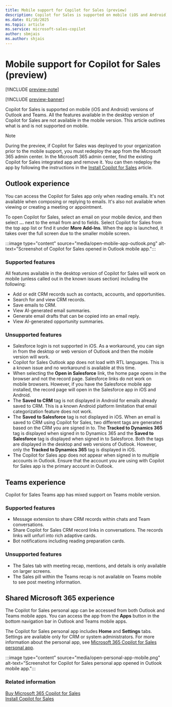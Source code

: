 ```yaml
---
title: Mobile support for Copilot for Sales (preview)
description: Copilot for Sales is supported on mobile (iOS and Android) versions of Outlook and Teams. This article outlines what is and is not supported on mobile.
ms.date: 01/10/2025
ms.topic: article
ms.service: microsoft-sales-copilot
author: sbmjais
ms.author: shjais
---
```


# Mobile support for Copilot for Sales (preview)

[!INCLUDE [preview-note](~/../shared-content/shared/preview-includes/preview-note-d365.md)]

[!INCLUDE [preview-banner](~/../shared-content/shared/preview-includes/preview-banner.md)]

Copilot for Sales is supported on mobile (iOS and Android) versions of Outlook and Teams. All the features available in the desktop version of Copilot for Sales are not available in the mobile version. This article outlines what is and is not supported on mobile.

> [!NOTE]
> During the preview, if Copilot for Sales was deployed to your organization prior to the mobile support, you must redeploy the app from the Microsoft 365 admin center. In the Microsoft 365 admin center, find the existing Copilot for Sales integrated app and remove it. You can then redeploy the app by following the instructions in the [Install Copilot for Sales](install-viva-sales.md) article.

## Outlook experience

You can access the Copilot for Sales app only when reading emails. It's not available when composing or replying to emails. It's also not available when viewing or creating a meeting or appointment.

To open Copilot for Sales, select an email on your mobile device, and then select **...**  next to the email from and to fields. Select Copilot for Sales from the top app list or find it under **More Add-Ins**. When the app is launched, it takes over the full screen due to the smaller mobile screen.

:::image type="content" source="media/open-mobile-app-outlook.png" alt-text="Screenshot of Copilot for Sales opened in Outlook mobile app.":::

### Supported features

All features available in the desktop version of Copilot for Sales will work on mobile (unless called out in the known issues section) including the following:

- Add or edit CRM records such as contacts, accounts, and opportunities.
- Search for and view CRM records.
- Save emails to CRM.
- View AI-generated email summaries.
- Generate email drafts that can be copied into an email reply.
- View AI-generated opportunity summaries.

### Unsupported features

- Salesforce login is not supported in iOS. As a workaround, you can sign in from the desktop or web version of Outlook and then the mobile version will work.
- Copilot for Sales Outlook app does not load with RTL languages. This is a known issue and no workaround is available at this time.
- When selecting the **Open in Salesforce** link, the home page opens in the browser and not the record page. Salesforce links do not work on mobile browsers. However, if you have the Salesforce mobile app installed, the record page will open in the Salesforce app in iOS and Android.
- The **Saved to CRM** tag is not displayed in Android for emails already saved to CRM. This is a known Android platform limitation that email categorization feature does not work.
- The **Saved to Salesforce** tag is not displayed in iOS. When an email is saved to CRM using Copilot for Sales, two different tags are generated based on the CRM you are signed in to. The **Tracked to Dynamics 365** tag is displayed when signed in to Dynamics 365 and the **Saved to Salesforce** tag is displayed when signed in to Salesforce. Both the tags are displayed in the desktop and web versions of Outlook. However, only the **Tracked to Dynamics 365** tag is displayed in iOS. 
- The Copilot for Sales app does not appear when signed in to multiple accounts in Outlook. Ensure that the account you are using with Copilot for Sales app is the primary account in Outlook.

## Teams experience

Copilot for Sales Teams app has mixed support on Teams mobile version.

### Supported features

- Message extension to share CRM records within chats and Team conversations.
- Share Copilot for Sales CRM record links in conversations. The records links will unfurl into rich adaptive cards.
- Bot notifications including reading preparation cards.

### Unsupported features

- The Sales tab with meeting recap, mentions, and details is only available on larger screens.
- The Sales pill within the Teams recap is not available on Teams mobile to see post meeting information.

## Shared Microsoft 365 experience

The Copilot for Sales personal app can be accessed from both Outlook and Teams mobile apps. You can access the app from the **Apps** button in the bottom navigation bar in Outlook and Teams mobile apps.

The Copilot for Sales personal app includes **Home** and **Settings** tabs. Settings are available only for CRM or system administrators. For more information about the personal app, see [Microsoft 365 Copilot for Sales personal app](personal-app.md).

:::image type="content" source="media/open-personal-app-mobile.png" alt-text="Screenshot for Copilot for Sales personal app opened in Outlook mobile app.":::

### Related information

[Buy Microsoft 365 Copilot for Sales](buy-license.md)<br>
[Install Copilot for Sales](install-viva-sales.md)